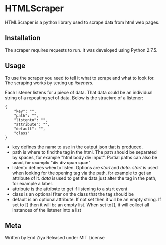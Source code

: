 # HTMLScraper

HTMLScraper is a python library used to scrape data from html web pages.

## Installation
The scraper requires requests to run. It was developed using Python 2.7.5.

## Usage
To use the scraper you need to tell it what to scrape and what to look for. The scraping works by setting up _listeners_.

Each listener listens for a piece of data. That data could be an individual string of a repeating set of data. Below is the structure of a listener:

    {
        "key": "",
        "path": "",
        "listento": "",
        "attribute": "",
        "default": "",
        "class"
    }

* key defines the name to use in the output json that is produced.
* path is where to find the tag in the html. The path should be separated by spaces, for example "html body div input". Partial paths can also be used, for example "div div span span"
* listento defines when to listen. Options are _start_ and _data_. _start_ is used when looking for the opening tag via the path, for example to get an attribute of it. _data_ is used to get the data just after the tag in the path, for example a label.
* attribute is the attribute to get if listening to a start event
* class is an optional filter on the class that the tag should be
* default is an optional attribute. If not set then it will be an empty string. If set to [] then it will be an empty list. When set to [], it will collect all instances of the listener into a list


## Meta
Written by Erol Ziya
Released under MIT License
